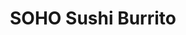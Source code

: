 ---
layout: place
title: SOHO Sushi Burrito
permalink: /nevada/las-vegas/soho-sushi-burrito.html
stateAbbr: NV
stateName: Nevada
cityName: Las Vegas
seo:
  type: restaurant
  links: null
place_id: ChIJa3LiiDrGyIARmaYmFIEcCcU
photos:
  - name: >-
      places/ChIJa3LiiDrGyIARmaYmFIEcCcU/photos/AeeoHcLniaOrsGaBH97rjsY6KvlhXaMIvg_bD75wj0wNdKDSbDR21b0diMClGGAAJ-lSkLf6aRPwS4unWtzymqh-ZiWRqoEBpVdViEC-D3Pf6VUrZxzxmQ4NFeVGHCKj_oIVOZxf7HwrngQeqr6RjH-4LxCK4ddHriW_ivzAZRVvS6fezUC39i_OG3trN5MfAgjy8JimJmZLdGDLUD3Mrjgc1_2I-5PZEFa9IGVe6SYUfgI111inXJuTK3Uv3Lyln8S7swAXlV2p3Q-RSPqenMSUwOEF3agE0Oqb9rJe56gEKoHorBJiw4oRxMVugCf0hXIJzyPwO1yEYA6_JJRXaEe9k3hNrQ24E7I5c0mXl86T5LhnK-zxnzr1MPecQV6X8wJ2bJUU8lZEpYpoEoJwPY_hjIsAkjibfoR1yRUmjqHPjp8
    widthPx: 3000
    heightPx: 4000
    authorAttributions:
      - displayName: Michael McLaughlin
        uri: https://maps.google.com/maps/contrib/107878187946669063550
        photoUri: >-
          https://lh3.googleusercontent.com/a-/ALV-UjWYR2w9j6NWWQ_RmLZKvC58IBovA_lH91bgjpfNvnvwxki0qZ8=s100-p-k-no-mo
    flagContentUri: >-
      https://www.google.com/local/imagery/report/?cb_client=maps_api_places.places_api&image_key=!1e10!2sCIHM0ogKEICAgIDN5-K5HA&hl=en-US
    googleMapsUri: >-
      https://www.google.com/maps/place//data=!3m4!1e2!3m2!1sCIHM0ogKEICAgIDN5-K5HA!2e10!4m2!3m1!1s0x80c8c63a88e2726b:0xc5091c811426a699
  - name: >-
      places/ChIJa3LiiDrGyIARmaYmFIEcCcU/photos/AeeoHcKjE9OqXmoGMv9JWoOA0HEM1_ZRtm89pzNKp67Q3UkUw67tonbW142ldOlqBKkyZJTcAKmpGNYmpl9gBRgXh8L3RyzwpAG4hL9Ycg6q3fE87Cf0XdXLHIn4oRpqaGhomwTj5GZIYWZ2QaTUVNbg_wRIhqcw1woUSv39zt6MozcwPW_S60dnrZcXn3vwzcy1dSiEdB5K1gRa52eXcGjQ028tNBZlIq_32tTo7zfjbNJiN9eiccEO-DpLyA-67znK2LKlRMFWUSfJKhX0Mx3oV-3lonJ8lhdJSg4trmto4V7MzA
    widthPx: 2048
    heightPx: 1365
    authorAttributions:
      - displayName: SOHO Sushi Burrito
        uri: https://maps.google.com/maps/contrib/104546340428553834894
        photoUri: >-
          https://lh3.googleusercontent.com/a/ACg8ocJO6qj9_5brCc7EuvJa-PII431K-56mvlSklAccFwBRR9ZLqA=s100-p-k-no-mo
    flagContentUri: >-
      https://www.google.com/local/imagery/report/?cb_client=maps_api_places.places_api&image_key=!1e10!2sAF1QipNef3UhSRw-WkDPdmyLL1L0neLpyerqjTMFrDDD&hl=en-US
    googleMapsUri: >-
      https://www.google.com/maps/place//data=!3m4!1e2!3m2!1sAF1QipNef3UhSRw-WkDPdmyLL1L0neLpyerqjTMFrDDD!2e10!4m2!3m1!1s0x80c8c63a88e2726b:0xc5091c811426a699
  - name: >-
      places/ChIJa3LiiDrGyIARmaYmFIEcCcU/photos/AeeoHcIdu7cBxYho_SHFbm6zOSijAkMpbAu4LkHGX20DLUT_L5ryXy0dRnkjpnYrNRxxJO0GS4QdXItWisrSaBSiwAXo7RxROdLgT9wqBtmZDxZJ4b5tNNo8-x30ixLM6TJhzivFus2mjUP6tv48MVA1ZiL0hwSOaymGx27Hmff33ECzeOG_IbT1nvhy24gTbQ5oDpkm5EKyUEUJVsQluniXoxhlSQE4-4miJByuqNs6yvZD8jwQop-vtUXM0Kt0rSnxnFH_F8utNMeNi1Rb20bIxuJcS2vb7FUspdYZIzpfxLK-xrhK5NwDTXIccxEu7b5LyBxGZv7Lz3AyQJiG-l-VwW8y4cnQHIaQ5Jr04nd0InHHYPxnxXrs9A-WCwp_Dflk8suWBnrSve9yzHWuT1-4yBEpr9GMau_a_6wuoF50QioL8SY
    widthPx: 4800
    heightPx: 3600
    authorAttributions:
      - displayName: Mark Thomas
        uri: https://maps.google.com/maps/contrib/113894686183425675097
        photoUri: >-
          https://lh3.googleusercontent.com/a-/ALV-UjXNyulHWD9sNlm1JIDN6n2Y4in15ti7HFCW4NlbhsR61z1ZNaQlRQ=s100-p-k-no-mo
    flagContentUri: >-
      https://www.google.com/local/imagery/report/?cb_client=maps_api_places.places_api&image_key=!1e10!2sCIHM0ogKEICAgMDIr9udrgE&hl=en-US
    googleMapsUri: >-
      https://www.google.com/maps/place//data=!3m4!1e2!3m2!1sCIHM0ogKEICAgMDIr9udrgE!2e10!4m2!3m1!1s0x80c8c63a88e2726b:0xc5091c811426a699
  - name: >-
      places/ChIJa3LiiDrGyIARmaYmFIEcCcU/photos/AeeoHcISER8g2v28ey-dVzahcG8c9OgQHMmwGJhLPdINVRauYfutQTZkeiBBGRZ2Vam2gTDniFqNeo5Jy1d0ksmryb5Y8C5oJ2dNaIxdfpe6Hm-C8siKAi6L95288y6mvaWOvb1UH3ysbb19ikx2m-716RmS723u8FNy_PM3W_DRNfSGspIKZpBjcfoZtbVEgyQOginXeGDISHeW5_odGlNzpIQUFJPjHtoXaYK5jvDRYWyRl1MYucCHWDJfpt-ZyJFnFdyUGFwPtouu6Kzjz9uYKoreYRXLcKlzgBI8a-he6S_uxmCVJwHSN9MgGlQ9zsviOn8krac3wNDexdv6-mOHLg5YwWGyOlA6LoslRhLn-Xq4WCn2ned3_lY7TZptjxHWD4eV9sbooaiem-M9-RmbGKkzY4hPgu3Kb6o-wyWNUwTphnpW
    widthPx: 4000
    heightPx: 3000
    authorAttributions:
      - displayName: Michael McLaughlin
        uri: https://maps.google.com/maps/contrib/107878187946669063550
        photoUri: >-
          https://lh3.googleusercontent.com/a-/ALV-UjWYR2w9j6NWWQ_RmLZKvC58IBovA_lH91bgjpfNvnvwxki0qZ8=s100-p-k-no-mo
    flagContentUri: >-
      https://www.google.com/local/imagery/report/?cb_client=maps_api_places.places_api&image_key=!1e10!2sCIHM0ogKEICAgIDN5-K5vAE&hl=en-US
    googleMapsUri: >-
      https://www.google.com/maps/place//data=!3m4!1e2!3m2!1sCIHM0ogKEICAgIDN5-K5vAE!2e10!4m2!3m1!1s0x80c8c63a88e2726b:0xc5091c811426a699
  - name: >-
      places/ChIJa3LiiDrGyIARmaYmFIEcCcU/photos/AeeoHcL8vmLYB4Fa9mVzsIvwOdw3mkhTvwPPmTRBGp8L5x0Mg2687z14P8BMMlDUnlXf2VTDvhmfqlY6k3iW_kkvrjZ8zE1lQA4sM3ib3MSDO-_nw2GM1_sqvxLmE8G_Z9I5zQcYoxAK7ORtKZWVPqdF22ntNCeh4bZdsZXTOkFRyHL6vr0GOOTYjl6wmy9uForSlElDirpy8RNg8f5SC7Ws6UBPmWbnZw8EJTKVkQCNtRShlrYWZGxA6IVoghUM62xaN8syEq4oVqIfvC0bPI_wzqXQ7YzUK7kuHDO1BbtacYD4m_iqfeDBlVDKrYbGBADY-l68pKj4jj1RIgQASqGyB4N4wZyFom2jkjBB3Uz2juvlyFMLK2M6NakHXQvrYa1boITmcZkteFhoaqROnAh3RP-_7jH5OoPGLO6PB0KF-add4j4
    widthPx: 3000
    heightPx: 4000
    authorAttributions:
      - displayName: Michael McLaughlin
        uri: https://maps.google.com/maps/contrib/107878187946669063550
        photoUri: >-
          https://lh3.googleusercontent.com/a-/ALV-UjWYR2w9j6NWWQ_RmLZKvC58IBovA_lH91bgjpfNvnvwxki0qZ8=s100-p-k-no-mo
    flagContentUri: >-
      https://www.google.com/local/imagery/report/?cb_client=maps_api_places.places_api&image_key=!1e10!2sCIHM0ogKEICAgIDN5-K57AE&hl=en-US
    googleMapsUri: >-
      https://www.google.com/maps/place//data=!3m4!1e2!3m2!1sCIHM0ogKEICAgIDN5-K57AE!2e10!4m2!3m1!1s0x80c8c63a88e2726b:0xc5091c811426a699
  - name: >-
      places/ChIJa3LiiDrGyIARmaYmFIEcCcU/photos/AeeoHcLSQpnsfUzdHOs5vDNrw0dVJg1FzIm8iDyw_z-n6VzoA3ID2AoQTUoeD17GV1LEn2AYD1Z6bhQfzw8ismG6_eZoSscBfQICoav_7Nv39k51lW9i18l4PLDGPf0cyUV3aPF5Nm01swplqOBC43SO_ke1gnS5p05D1Bv7Yavm41tX_UarJtOFORaMc50-vaHF_LYQ36rvHH6xFmgpxMv2xipEV6V5YVhTX9Yhno6mOl47VvlUCSTVbSV3sJS2N43iPl0JOeRNsnJzhL5a5alam7YUObQL3rVR0upa0uy7jaB8ALzaQK5rImh-vEvJsMjcp7-U9-8TOkuvwL4EbUiStasuOix5_QQQGJhWJftzcWOSEE6byHZ0dr2NyQQBsp8WovDRWSk_pOhqUivYvZK6Sry9oQVnlmMb8ykRwlGip5i9Hg
    widthPx: 3000
    heightPx: 4000
    authorAttributions:
      - displayName: Michael McLaughlin
        uri: https://maps.google.com/maps/contrib/107878187946669063550
        photoUri: >-
          https://lh3.googleusercontent.com/a-/ALV-UjWYR2w9j6NWWQ_RmLZKvC58IBovA_lH91bgjpfNvnvwxki0qZ8=s100-p-k-no-mo
    flagContentUri: >-
      https://www.google.com/local/imagery/report/?cb_client=maps_api_places.places_api&image_key=!1e10!2sCIHM0ogKEICAgIDN5-K5bA&hl=en-US
    googleMapsUri: >-
      https://www.google.com/maps/place//data=!3m4!1e2!3m2!1sCIHM0ogKEICAgIDN5-K5bA!2e10!4m2!3m1!1s0x80c8c63a88e2726b:0xc5091c811426a699
  - name: >-
      places/ChIJa3LiiDrGyIARmaYmFIEcCcU/photos/AeeoHcK_4IqBNT-pK8XxJuwkXf-TDl8I3HutgxSlLr4up0s7jx1iBMFifI0eHBnaMS8lG6Tf0EMLnhucnTHsv5FKIgm3-IYbdz4KRKdHvITTeNkaPETEnALG0wM1-7BXm_Lp8jj1JazEZSFlhRti-VEdLofotHSPCbhRZUrPDrDrup1B6Kg6OCAs-LpFU_K8cQ6fqwXUtwDvTRJJtf99LKCvrjiA_MKOxEUWxUrgE_27TNwnl_1BadL5R4ETru5_RwdG16XwZvbmA78llKOFspCOklTw8Ok0aQZiHZDgTW_mKd-lIIRXMalcJrTwG6NfH6J3c-CLSgdHaV64yLtHwyDZ2zSRlYMdo4Yngg_CNwwXUtZQoF0HJrR14QFn1QO-EtlFk-wfW2Uk3azG7RbIRJ467zZ1X4Pc_dYTjeWJbhEyjUJWjg
    widthPx: 4000
    heightPx: 3000
    authorAttributions:
      - displayName: Michael McLaughlin
        uri: https://maps.google.com/maps/contrib/107878187946669063550
        photoUri: >-
          https://lh3.googleusercontent.com/a-/ALV-UjWYR2w9j6NWWQ_RmLZKvC58IBovA_lH91bgjpfNvnvwxki0qZ8=s100-p-k-no-mo
    flagContentUri: >-
      https://www.google.com/local/imagery/report/?cb_client=maps_api_places.places_api&image_key=!1e10!2sCIHM0ogKEICAgIDN5-K5PA&hl=en-US
    googleMapsUri: >-
      https://www.google.com/maps/place//data=!3m4!1e2!3m2!1sCIHM0ogKEICAgIDN5-K5PA!2e10!4m2!3m1!1s0x80c8c63a88e2726b:0xc5091c811426a699
  - name: >-
      places/ChIJa3LiiDrGyIARmaYmFIEcCcU/photos/AeeoHcKXyEZJH_sDuClLYj6dz-RIhDxt4jdK8tcqp_HBJcYG3vYREOhZafWzTfVTZPPQhGNbs1VT8mIrVyCgrmZqqjzp0QpdWOpKSzKAjH3ZKm5MpTNtOETOB3yBQ7xuuSaWmfat_LDVfp9__XZ1ZWnuf7RQhXSClNTtPw0evDGvM0JmUyIERau3SLW8ZjXcZpzftXlfEpPMUelHAj2wRA6gQkBqoLGAXEl49Qe_0Tg_hSfNAE10q8fW7gwr_wlbBUINpkAlo3QGEeF8iQXfvnENsirp-dN3RqfjZdeUdGrZQ5rAseA2PP_yeWe1uFZQLHGTNZQbGXSt045qbguLYgvbOK9bYRyc18i413rL4xToY89kc6-zbd11mS6cNpRmvoPvcVVZ2vnndU_WfpvefJwzJbnkf4Jr6IWnxnqVHkhtXVujcQ
    widthPx: 756
    heightPx: 790
    authorAttributions:
      - displayName: Marty V
        uri: https://maps.google.com/maps/contrib/101419522905691553979
        photoUri: >-
          https://lh3.googleusercontent.com/a/ACg8ocKb3PI1HX_XJdswWAXfSXT5D4biu_nxfAmFlkUCkiNRWmjy4g=s100-p-k-no-mo
    flagContentUri: >-
      https://www.google.com/local/imagery/report/?cb_client=maps_api_places.places_api&image_key=!1e10!2sCIHM0ogKEICAgIDexa_bZA&hl=en-US
    googleMapsUri: >-
      https://www.google.com/maps/place//data=!3m4!1e2!3m2!1sCIHM0ogKEICAgIDexa_bZA!2e10!4m2!3m1!1s0x80c8c63a88e2726b:0xc5091c811426a699
  - name: >-
      places/ChIJa3LiiDrGyIARmaYmFIEcCcU/photos/AeeoHcLJGxr5NSfp-RtBwk1dAUtJGRUN4hsp6jfSXrYiDJTa8qcI-0yLF_jrXwGGAap-C1ukdNW5lb5AtsselTlb5VseS5dETldWg_2PO4FXfCAPMtaZ9cErnMIR41Lpaqas1dr_plFjqzKSUFNKw_Xk9UYWMbzbE6wzZYK9deKmf-XjAjApvh1Ek-25zLEn3TvVAyP-9sMSOhzrXeDnCjg2Q4HQma0P7LrgE3UgcbIDEwFzlGG2eBvgOHURJovKP45corp7RL44dlkal5bLTxr4v4tELbSVeBDGfr5nVQHvhakfNsfxINImzMVAuy-aBM5swZr6U1ybj6Cw1e3m7X6iGsQ7GCByyvFJswWOysarA5CyX29KL-vWZGBfuPxGxmn8fS_L4PPTMTn5Yd44PtK9bzaxZmvtCnqPX-d2ECxmE7U
    widthPx: 4032
    heightPx: 3024
    authorAttributions:
      - displayName: NKE Global
        uri: https://maps.google.com/maps/contrib/103004479219112521724
        photoUri: >-
          https://lh3.googleusercontent.com/a-/ALV-UjVqZxnChWoi_7LnD-nfL7egUPcvi4nRDud6YIiMOCmNLx9bNNqg6g=s100-p-k-no-mo
    flagContentUri: >-
      https://www.google.com/local/imagery/report/?cb_client=maps_api_places.places_api&image_key=!1e10!2sCIHM0ogKEICAgID4-IPKWQ&hl=en-US
    googleMapsUri: >-
      https://www.google.com/maps/place//data=!3m4!1e2!3m2!1sCIHM0ogKEICAgID4-IPKWQ!2e10!4m2!3m1!1s0x80c8c63a88e2726b:0xc5091c811426a699
  - name: >-
      places/ChIJa3LiiDrGyIARmaYmFIEcCcU/photos/AeeoHcJ0lhMV_T6tSvPaapTRjGldVz81VMpbhtHenOhu4mYvXUpz2TFHmOF3eDZVY61-yrE2TOKaRrD0ADSBorW--CAqntNXcgfWIQdTgMSozeVF3FpJkkfXQL2BsV0cJ09PQj3-25ifcD_VYe-FxOJdm8-tDjflE77Oec-VL5NjlywoZiZtRtr7GpYUgYGybPeioswChfjJWsDaOjtg6XHLAEnoV_0ZKsdYhLz2vLFuMsSGh--cA2oUrBw7g1EkWbuoxAXa3WnBJ5pugF0bHdWt5pp6gylec84nF5Y24wtwCs7H15c97welHy21nnsS5nkqaOOXAHK7Jr6qRBOzacV50TvZrlfAXavNbXpZqs1YZ3hC-IB5u66QNax1OGfloD-bLVjJbndU-QBMpMzFhr5MbOeM0fTU5YJZJexAWgH2RTQ
    widthPx: 4032
    heightPx: 3024
    authorAttributions:
      - displayName: DEREK GERMANO
        uri: https://maps.google.com/maps/contrib/114136620127497104431
        photoUri: >-
          https://lh3.googleusercontent.com/a-/ALV-UjVgTmbUSQ2WB2iIGdYXgqeSX7aB6UIgJKWGQamiZDd8jcvGCOplMg=s100-p-k-no-mo
    flagContentUri: >-
      https://www.google.com/local/imagery/report/?cb_client=maps_api_places.places_api&image_key=!1e10!2sCIHM0ogKEICAgIDypZjZYg&hl=en-US
    googleMapsUri: >-
      https://www.google.com/maps/place//data=!3m4!1e2!3m2!1sCIHM0ogKEICAgIDypZjZYg!2e10!4m2!3m1!1s0x80c8c63a88e2726b:0xc5091c811426a699
address: 6040 Badura Ave, Las Vegas, NV 89118, USA
street: 6040 Badura Ave
city: Las Vegas
state: NV
zip: '89118'
country: USA
neighborhood: null
latitude: '36.063189'
longitude: '-115.223680'
accessibility_options:
  wheelchairAccessibleParking: true
  wheelchairAccessibleEntrance: true
  wheelchairAccessibleRestroom: true
  wheelchairAccessibleSeating: true
business_status: OPERATIONAL
name: SOHO Sushi Burrito
google_maps_links:
  directionsUri: >-
    https://www.google.com/maps/dir//''/data=!4m7!4m6!1m1!4e2!1m2!1m1!1s0x80c8c63a88e2726b:0xc5091c811426a699!3e0
  placeUri: https://maps.google.com/?cid=14197910640976635545
  writeAReviewUri: >-
    https://www.google.com/maps/place//data=!4m3!3m2!1s0x80c8c63a88e2726b:0xc5091c811426a699!12e1
  reviewsUri: >-
    https://www.google.com/maps/place//data=!4m4!3m3!1s0x80c8c63a88e2726b:0xc5091c811426a699!9m1!1b1
  photosUri: >-
    https://www.google.com/maps/place//data=!4m3!3m2!1s0x80c8c63a88e2726b:0xc5091c811426a699!10e5
primary_type: Sushi Restaurant
opening_hours:
  regular: null
  current: null
secondary_opening_hours:
  regular:
    weekdayDescriptions: null
    type: null
  current:
    weekdayDescriptions: null
    type: null
phone: null
price_level: null
price_range: null
rating: null
rating_count: 0
website: null
description: >-
  Discover SOHO Sushi Burrito in Las Vegas, NV$$$Nestled in the vibrant city of
  Las Vegas, NV, SOHO Sushi Burrito stands out as a casual spot for fresh sushi
  and poke bowls that cater to a variety of tastes. This welcoming restaurant
  offers a range of vegan options alongside creative bubble teas, making it a
  go-to choice for those seeking flavorful Japanese-inspired dishes in a relaxed
  atmosphere. Visitors can enjoy the convenience of accessibility features like
  wheelchair-friendly parking and entrances, enhancing the overall dining
  experience. Whether you're exploring sushi restaurants near you or looking for
  top-rated options in the area, this spot delivers on quality and variety with
  its inventive menu items that blend traditional flavors with modern twists.
generative_summary: >-
  Discover SOHO Sushi Burrito in Las Vegas, NV$$$Nestled in the vibrant city of
  Las Vegas, NV, SOHO Sushi Burrito stands out as a casual spot for fresh sushi
  and poke bowls that cater to a variety of tastes. This welcoming restaurant
  offers a range of vegan options alongside creative bubble teas, making it a
  go-to choice for those seeking flavorful Japanese-inspired dishes in a relaxed
  atmosphere. Visitors can enjoy the convenience of accessibility features like
  wheelchair-friendly parking and entrances, enhancing the overall dining
  experience. Whether you're exploring sushi restaurants near you or looking for
  top-rated options in the area, this spot delivers on quality and variety with
  its inventive menu items that blend traditional flavors with modern twists.
generative_disclosure: Summarized by AI using the Grok-3-Mini model.
reviews: null
review_summary: >-
  What People Are Saying About the Food$$$Folks who stop by SOHO Sushi Burrito
  often rave about the fresh ingredients and creative twists on classic sushi
  rolls, making it a solid pick for anyone craving reliable Japanese fare close
  to home. Many appreciate the variety of options, including vegan choices that
  keep things inclusive without skimping on taste, though some note that
  portions can vary depending on the order. Visitors frequently mention the
  quick service and casual vibe as highlights, perfect for a laid-back meal with
  friends or a quick bite after exploring the area. Overall, it's clear that
  this spot earns praise for its approachable flavors and welcoming environment,
  encouraging repeat visits for those hunting for the best sushi experiences
  nearby. While not every detail is flawless, the positive vibes around the food
  and service make it a worthwhile stop for sushi enthusiasts.
review_disclosure: Summarized by AI using the Grok-3-Mini model.
parking_options: null
payment_options: null
allow_dogs: null
curbside_pickup: null
delivery: null
dine_in: null
good_for_children: null
good_for_groups: null
good_for_sports: null
live_music: null
menu_for_children: null
outdoor_seating: null
reservable: null
restroom: null
serves_beer: null
serves_breakfast: null
serves_brunch: null
serves_cocktails: null
serves_coffee: null
serves_dinner: null
serves_dessert: null
serves_lunch: null
serves_vegetarian_food: null
serves_wine: null
takeout: null
update_category: pro
places_description: null

---